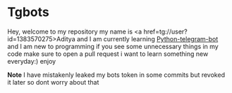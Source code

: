 # Tgbots
Hey, welcome to my repository my name is <a href=tg://user?id=1383570275>Aditya</a> and I am currently learning <a href=https://github.com/python-telegram-bot/python-telegram-bot>Python-telegram-bot</a> and I am new to programming if you see some unnecessary things in my code make sure to open a pull request i want to learn something new everyday:) enjoy
 
**Note**
I have mistakenly leaked my bots token in some commits but revoked it later so dont worry about that 

